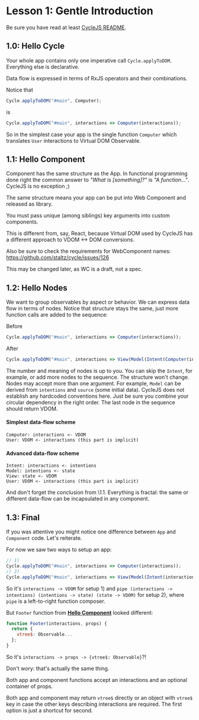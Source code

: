 # Lesson 1: Gentle Introduction

Be sure you have read at least [CycleJS README](https://github.com/staltz/cycle).

## 1.0: Hello Cycle

Your whole app contains only one imperative call `Cycle.applyToDOM`. Everything else is declarative.

Data flow is expressed in terms of RxJS operators and their combinations.

Notice that

```js
Cycle.applyToDOM("#main", Computer);
```

is

```js
Cycle.applyToDOM("#main", interactions => Computer(interactions));
```

So in the simplest case your app is the single function `Computer` which
translates `User` interactions to Virtual DOM Observable.

## 1.1: Hello Component

Component has the same structure as the App. In functional programming done right
the common answer to *"What is [something]?"* is *"A function..."*.
CycleJS is no exception ;)

The same structure means your app can be put into Web Component and released as library.

You must pass unique (among siblings) key arguments into custom components.

This is different from, say, React, because Virtual DOM used by CycleJS has a different approach
to VDOM <-> DOM conversions.

Also be sure to check the requirements for WebComponent names:
https://github.com/staltz/cycle/issues/126

This may be changed later, as WC is a draft, not a spec.

## 1.2: Hello Nodes

We want to group observables by aspect or behavior.
We can express data flow in terms of nodes. Notice that structure stays the same,
just more function calls are added to the sequence:

Before

```js
Cycle.applyToDOM("#main", interactions => Computer(interactions));
```

After

```js
Cycle.applyToDOM("#main", interactions => View(Model(Intent(Computer(interactions)))));
```

The number and meaning of nodes is up to you. You can skip the `Intent`, for example, or add more nodes to the sequence.
The structure won't change. Nodes may accept more than one argument. For example, `Model` can
be derived from `intentions` and `source` (some initial data).
CycleJS does not establish any hardcoded conventions here. Just be sure you combine
your circular dependency in the right order. The last node in the sequence should return VDOM.

#### Simplest data-flow scheme

```
Computer: interactions <- VDOM
User: VDOM <- interactions (this part is implicit)
```

#### Advanced data-flow scheme

```
Intent: interactions <- intentions
Model: intentions <- state
View: state <- VDOM
User: VDOM <- interactions (this part is implicit)
```

And don't forget the conclusion from \1.1. Everything is fractal: the same or different
data-flow can be incapsulated in any component.

## 1.3: Final

If you was attentive you might notice one difference between `App` and `Component` code.
Let's reiterate.

For now we saw two ways to setup an app:
```js
// 1)
Cycle.applyToDOM("#main", interactions => Computer(interactions));
// 2)
Cycle.applyToDOM("#main", interactions => View(Model(Intent(interactions))));
```

So it's `interactions -> VDOM` for setup 1)
and `pipe (interactions -> intentions) (intentions -> state) (state -> VDOM)` for setup 2),
where `pipe` is a left-to-right function composer.

But `Footer` function from [**Hello Component**](#11-hello-components) looked different:

```js
function Footer(interactions, props) {
  return {
    vtree$: Observable...
  };
}
```

So it's `interactions -> props -> {vtree$: Observable}`?!

Don't wory: that's actually the same thing.

Both app and component functions accept an interactions and an optional container of props.

Both app and component may return `vtree$` directly or an object with `vtree$` key
in case the other keys describing interactions are required. The first option is just a shortcut
for second.

